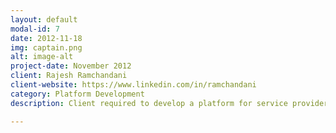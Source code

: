 ```yaml
---
layout: default
modal-id: 7
date: 2012-11-18
img: captain.png
alt: image-alt
project-date: November 2012
client: Rajesh Ramchandani
client-website: https://www.linkedin.com/in/ramchandani
category: Platform Development
description: Client required to develop a platform for service providers and consumers. Captain was a platform enabling the service-providers to sell their services (tv-repair, lawn management, and many more) directly to the consumers. I worked in a team to work on these apps (Captain Customer & Captain Partner). For this platform, we had created Android & iOS apps, Website and a Web Admin Portal.

---
```

